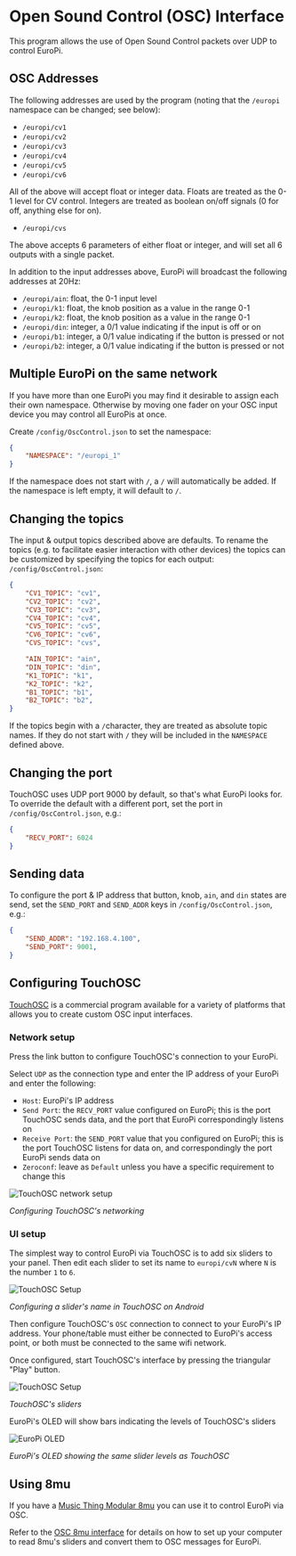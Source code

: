 # Open Sound Control (OSC) Interface

This program allows the use of Open Sound Control packets over UDP to control
EuroPi.

## OSC Addresses

The following addresses are used by the program (noting that the `/europi` namespace
can be changed; see below):

- `/europi/cv1`
- `/europi/cv2`
- `/europi/cv3`
- `/europi/cv4`
- `/europi/cv5`
- `/europi/cv6`

All of the above will accept float or integer data. Floats are treated as the 0-1
level for CV control. Integers are treated as boolean on/off signals (0 for off, anything
else for on).

- `/europi/cvs`

The above accepts 6 parameters of either float or integer, and will set all 6 outputs
with a single packet.

In addition to the input addresses above, EuroPi will broadcast the following addresses
at 20Hz:

- `/europi/ain`: float, the 0-1 input level
- `/europi/k1`: float, the knob position as a value in the range 0-1
- `/europi/k2`: float, the knob position as a value in the range 0-1
- `/europi/din`: integer, a 0/1 value indicating if the input is off or on
- `/europi/b1`: integer, a 0/1 value indicating if the button is pressed or not
- `/europi/b2`: integer, a 0/1 value indicating if the button is pressed or not

## Multiple EuroPi on the same network

If you have more than one EuroPi you may find it desirable to assign each their own
namespace. Otherwise by moving one fader on your OSC input device you may control
all EuroPis at once.

Create `/config/OscControl.json` to set the namespace:

```json
{
    "NAMESPACE": "/europi_1"
}
```

If the namespace does not start with `/`, a `/` will automatically be added.  If the namespace
is left empty, it will default to `/`.

## Changing the topics

The input & output topics described above are defaults. To rename the topics (e.g. to facilitate
easier interaction with other devices) the topics can be customized by specifying the topics for
each output: `/config/OscControl.json`:

```json
{
    "CV1_TOPIC": "cv1",
    "CV2_TOPIC": "cv2",
    "CV3_TOPIC": "cv3",
    "CV4_TOPIC": "cv4",
    "CV5_TOPIC": "cv5",
    "CV6_TOPIC": "cv6",
    "CVS_TOPIC": "cvs",

    "AIN_TOPIC": "ain",
    "DIN_TOPIC": "din",
    "K1_TOPIC": "k1",
    "K2_TOPIC": "k2",
    "B1_TOPIC": "b1",
    "B2_TOPIC": "b2",
}
```

If the topics begin with a `/`character, they are treated as absolute topic names. If they do not
start with `/` they will be included in the `NAMESPACE` defined above.

## Changing the port

TouchOSC uses UDP port 9000 by default, so that's what EuroPi looks for. To override
the default with a different port, set the port in `/config/OscControl.json`, e.g.:

```json
{
    "RECV_PORT": 6024
}
```

## Sending data

To configure the port & IP address that button, knob, `ain`, and `din` states are send,
set the `SEND_PORT` and `SEND_ADDR` keys in `/config/OscControl.json`, e.g.:

```json
{
    "SEND_ADDR": "192.168.4.100",
    "SEND_PORT": 9001,
}
```

## Configuring TouchOSC

[TouchOSC](https://hexler.net/touchosc) is a commercial program available for a variety
of platforms that allows you to create custom OSC input interfaces.

### Network setup

Press the link button to configure TouchOSC's connection to your EuroPi.

Select `UDP` as the connection type and enter the IP address of your EuroPi and
enter the following:
- `Host`: EuroPi's IP address
- `Send Port`: the `RECV_PORT` value configured on EuroPi; this is the port TouchOSC
  sends data, and the port that EuroPi correspondingly listens on
- `Receive Port`: the `SEND_PORT` value that you configured on EuroPi; this is the
  port TouchOSC listens for data on, and correspondingly the port EuroPi sends data on
- `Zeroconf`: leave as `Default` unless you have a specific requirement to change this

![TouchOSC network setup](./osc_control-docs/touchosc-ports.png)

_Configuring TouchOSC's networking_

### UI setup

The simplest way to control EuroPi via TouchOSC is to add six sliders to your panel.
Then edit each slider to set its name to `europi/cvN` where `N` is the number `1` to
`6`.

![TouchOSC Setup](./osc_control-docs/touchosc-setup.png)

_Configuring a slider's name in TouchOSC on Android_

Then configure TouchOSC's `OSC` connection to connect to your EuroPi's IP address. Your
phone/table must either be connected to EuroPi's access point, or both must be connected
to the same wifi network.

Once configured, start TouchOSC's interface by pressing the triangular "Play" button.

![TouchOSC Setup](./osc_control-docs/touchosc-sliders.png)

_TouchOSC's sliders_

EuroPi's OLED will show bars indicating the levels of TouchOSC's sliders

![EuroPi OLED](./osc_control-docs/osc-oled.jpg)

_EuroPi's OLED showing the same slider levels as TouchOSC_

## Using 8mu

If you have a [Music Thing Modular 8mu](https://www.musicthing.co.uk/8mu_page/)
you can use it to control EuroPi via OSC.

Refer to the [OSC 8mu interface](/software/desktop/osc_8mu.md) for details on
how to set up your computer to read 8mu's sliders and convert them to OSC
messages for EuroPi.
